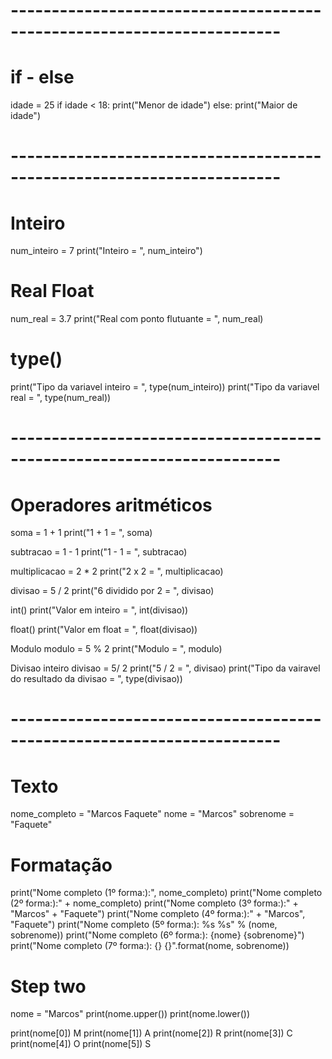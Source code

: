 # -----------------------------------------------------------------------
# if - else
idade = 25
if idade < 18:
    print("Menor de idade")
else:
    print("Maior de idade")

# -----------------------------------------------------------------------
# Inteiro
num_inteiro = 7
print("Inteiro = ", num_inteiro")

# Real Float
num_real = 3.7
print("Real com ponto flutuante = ", num_real)

# type()
print("Tipo da variavel inteiro = ", type(num_inteiro))
print("Tipo da variavel real = ", type(num_real))
# -----------------------------------------------------------------------

# Operadores aritméticos
soma = 1 + 1 
print("1 + 1 = ", soma)

subtracao = 1 - 1
print("1 - 1 = ", subtracao)

multiplicacao = 2 * 2
print("2 x 2 = ", multiplicacao)

divisao = 5 / 2
print("6 dividido por 2 = ", divisao)

int()
print("Valor em inteiro = ", int(divisao))

float()
print("Valor em float = ", float(divisao))

Modulo
modulo = 5 % 2
print("Modulo = ", modulo)

Divisao inteiro 
divisao = 5/ 2
print("5 / 2 = ", divisao)
print("Tipo da vairavel do resultado da divisao = ", type(divisao))

# -----------------------------------------------------------------------

# Texto
nome_completo = "Marcos Faquete"
nome = "Marcos"
sobrenome = "Faquete"

# Formatação
print("Nome completo (1º forma:):", nome_completo)
print("Nome completo (2º forma:):" + nome_completo)
print("Nome completo (3º forma:):" + "Marcos" + "Faquete")
print("Nome completo (4º forma:):" + "Marcos", "Faquete")
print("Nome completo (5º forma:): %s %s" % (nome, sobrenome))
print("Nome completo (6º forma:): {nome} {sobrenome}")
print("Nome completo (7º forma:): {} {}".format(nome, sobrenome))

# Step two
nome = "Marcos"
print(nome.upper())
print(nome.lower())

print(nome[0])  M
print(nome[1])  A
print(nome[2])  R
print(nome[3])  C
print(nome[4])  O
print(nome[5])  S